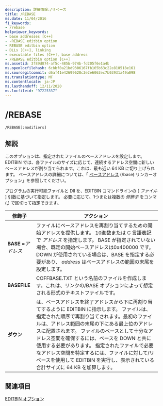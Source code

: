 ```yaml
---
description: 詳細情報:/リベース
title: /REBASE
ms.date: 11/04/2016
f1_keywords:
- /rebase
helpviewer_keywords:
- base addresses [C++]
- -REBASE editbin option
- REBASE editbin option
- DLLs [C++], linking
- executable files [C++], base address
- /REBASE editbin option [C++]
ms.assetid: 3f89d874-af5c-485b-974b-fd205f6e1a4b
ms.openlocfilehash: 6cbbf0a21bd9306167fb165b63c22e810518e161
ms.sourcegitcommit: d6af41e42699628c3e2e6063ec7b03931a49a098
ms.translationtype: MT
ms.contentlocale: ja-JP
ms.lasthandoff: 12/11/2020
ms.locfileid: "97225337"
---
```

# <a name="rebase"></a>/REBASE

```
/REBASE[:modifiers]
```

## <a name="remarks"></a>解説

このオプションは、指定されたファイルのベースアドレスを設定します。 EDITBIN では、各ファイルのサイズに応じて、連続するアドレス空間に新しいベースアドレスが割り当てられます。これは、最も近い 64 KB に切り上げられます。 ベースアドレスの詳細については、「 [ベースアドレス](base-base-address.md) (/base) リンカーオプション」を参照してください。

プログラムの実行可能ファイルと Dll を、EDITBIN コマンドラインの [ *ファイル* ] 引数に基づいて指定します。 必要に応じて、1つまたは複数の *修飾子* をコンマ (**,**) で区切って指定できます。

|修飾子|アクション|
|--------------|------------|
|**BASE =**<em>アドレス</em>|ファイルにベースアドレスを再割り当てするための開始アドレスを提供します。 10進数または C 言語表記で *アドレス* を指定します。 BASE が指定されていない場合、既定の開始ベースアドレスは0x400000 です。 DOWN が使用されている場合は、BASE を指定する必要があり、 *address* はベースアドレスの範囲の末尾を設定します。|
|**BASEFILE**|COFFBASE.TXT という名前のファイルを作成します。これは、リンクの/BASE オプションによって想定される形式のテキストファイルです。|
|**ダウン**|は、ベースアドレスを終了アドレスから下に再割り当てするように EDITBIN に指示します。 ファイルは、指定された順序で再割り当てされます。最初のファイルは、アドレス範囲の末尾の下にある最上位のアドレスに配置されます。 ファイルのベースとして十分なアドレス空間を確保するには、ベースを DOWN と共に使用する必要があります。 指定されたファイルで必要なアドレス空間を特定するには、ファイルに対して/リベースを使用して EDITBIN を実行し、表示されている合計サイズに 64 KB を加算します。|

## <a name="see-also"></a>関連項目

[EDITBIN オプション](editbin-options.md)
